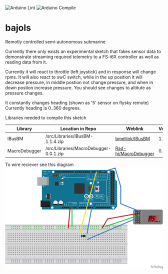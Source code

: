 ![Arduino Lint](https://github.com/jerome1232/bajols/actions/workflows/check-arduino.yml/badge.svg?branch=main) ![Arduino Compile](https://github.com/jerome1232/bajols/actions/workflows/compile-sketches.yml/badge.svg?branch=main)

# bajols
Remotly controlled semi-autonomous submarine


Currently there only exists an experimental sketch that fakes
sensor data to demonstrate streaming required telemetry to 
a FS-i6X controller as well as reading data from it.

Currently it will react to throttle (left joystick) and in response will
change rpms. It will also react to swC switch, while in the up position it will
decrease pressure, in middle postion not change pressure, and when in down postion
increase pressure. You should see changes to altitute as pressure changes.

It constantly changes heading (shown as '5' sensor on flysky remote)
Currently heading is 0..360 degrees.

Libraries needed to compile this sketch

|Library|Location in Repo|Weblink|Version|
|-------|----------------|-------|-------|
|IBusBM|/src/Libraries/IBusBM-1.1.4.zip|[bmellink/IBusBM](https://github.com/bmellink/IBusBM)|1.1.4
|MacroDebugger|/src/Libraries/MacroDebugger-0.0.1.zip|[Rad-hi/MacroDebugger](https://github.com/Rad-hi/MacroDebugger/tree/0.0.1)|0.0.1


To wire reciever see this diagram
![](/Documentation/Wiring/FS-IA6B_reciever_wireing.png)
